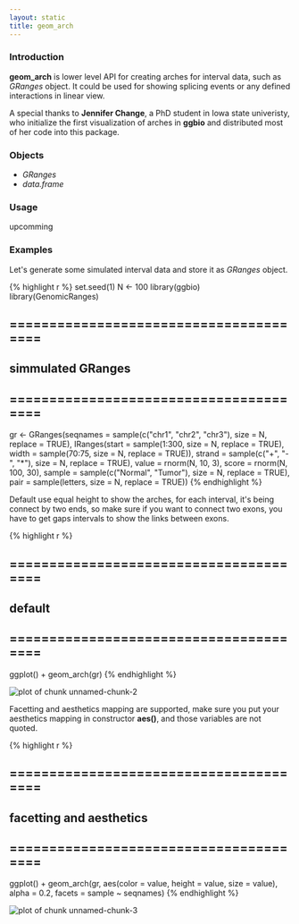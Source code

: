 ```yaml
---
layout: static
title: geom_arch
---
```





### Introduction
**geom_arch** is lower level API for creating arches for interval data,
such as *GRanges* object. It could be used for showing splicing events or any
defined interactions in linear view.

A special thanks to **Jennifer Change**, a PhD student in
Iowa state univeristy, who initialize the first visualization of arches in
**ggbio** and distributed most of her code into this package.

### Objects
  * *GRanges*
  * *data.frame* 
### Usage
  upcomming
  
### Examples

Let's generate some simulated interval data and store it as *GRanges* object.



{% highlight r %}
set.seed(1)
N <- 100
library(ggbio)
library(GenomicRanges)
## =======================================
##  simmulated GRanges
## =======================================
gr <- GRanges(seqnames = sample(c("chr1", "chr2", 
    "chr3"), size = N, replace = TRUE), IRanges(start = sample(1:300, 
    size = N, replace = TRUE), width = sample(70:75, size = N, 
    replace = TRUE)), strand = sample(c("+", "-", "*"), size = N, 
    replace = TRUE), value = rnorm(N, 10, 3), score = rnorm(N, 
    100, 30), sample = sample(c("Normal", "Tumor"), size = N, 
    replace = TRUE), pair = sample(letters, size = N, replace = TRUE))
{% endhighlight %}




Default use equal height to show the arches, for each interval, it's being
connect by two ends, so make sure if you want to connect two exons, you have to
get gaps intervals to show the links between exons. 



{% highlight r %}
## =======================================
##  default
## =======================================
ggplot() + geom_arch(gr)
{% endhighlight %}

![plot of chunk unnamed-chunk-2](http://i.imgur.com/Dw2aU.png) 


Facetting and aesthetics mapping are supported, make sure you put your
aesthetics mapping in constructor **aes()**, and those variables are not quoted.



{% highlight r %}
## =======================================
##  facetting and aesthetics
## =======================================
ggplot() + geom_arch(gr, aes(color = value, height = value, 
    size = value), alpha = 0.2, facets = sample ~ seqnames)
{% endhighlight %}

![plot of chunk unnamed-chunk-3](http://i.imgur.com/Nbraa.png) 



